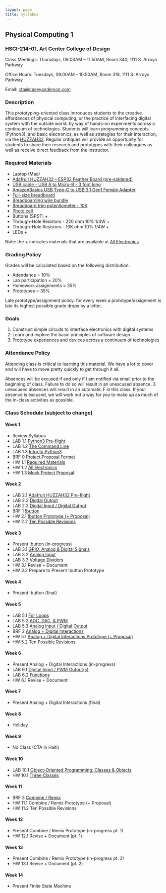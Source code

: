 ```yaml
---
layout: page
title: syllabus
---
```


## Physical Computing 1
### HSCI-214-01, Art Center College of Design
Class Meetings: Thursdays, 09:00AM – 11:50AM, Room 340, 1111 S. Arroyo Parkway

Office Hours: Tuesdays, 09:00AM - 10:50AM, Room 318, 1111 S. Arroyo Parkway

Email: cta@caseyanderson.com


### Description

This prototyping-oriented class introduces students to the creative affordances of physical computing, or the practice of interfacing digital system with the outside world, by way of hands-on experiments across a continuum of technologies. Students will learn programming concepts (Python3), and basic electronics, as well as strategies for their interaction, via the [HUZZAH32](https://www.adafruit.com/product/3405). Regular critiques will provide an opportunity for students to share their research and prototypes with their colleagues as well as receive direct feedback from the instructor.


### Required Materials

* Laptop (Mac)
* [Adafruit HUZZAH32 – ESP32 Feather Board (pre-soldered)](https://www.adafruit.com/product/3591)
* [USB cable - USB A to Micro-B - 3 foot long](https://www.adafruit.com/product/592)
* [AmazonBasics USB Type-C to USB 3.1 Gen1 Female Adapter](https://www.amazon.com/AmazonBasics-Type-C-Gen1-Female-Adapter/dp/B01GGKYYT0/ref=sr_1_3?ie=UTF8&qid=1547245406&sr=8-3&keywords=amazon+basics+usb+c+to+usb+3.1)
* [Full-size breadboard](https://www.adafruit.com/product/239)
* [Breadboarding wire bundle](https://www.adafruit.com/product/153)
* [Breadboard trim potentiometer - 10K](https://www.adafruit.com/product/356)
* [Photo cell](https://www.adafruit.com/product/161)
* Buttons (SPST) +
* Through-Hole Resistors - 220 ohm 10% 1/4W +
* Through-Hole Resistors - 10K ohm 10% 1/4W +
* LEDs +

Note: the + indicates materials that are available at [All Electronics](https://www.allelectronics.com/)


### Grading Policy

Grades will be calculated based on the following distribution:

* Attendance = 10%
* Lab participation = 20%
* Homework assignments = 35%
* Prototypes = 35%

Late prototype/assignment policy: for every week a prototype/assignment is late its highest possible grade drops by a letter.


### Goals

1. Construct simple circuits to interface electronics with digital systems
2. Learn and explore the basic principles of software design
3. Prototype experiences and devices across a continuum of technologies

### Attendance Policy

Attending class is critical to learning this material. We have a lot to cover and will have to move pretty quickly to get through it all.

Absences will be excused if and only if I am notified via email prior to the beginning of class. Failure to do so will result in an unexcused absence. 3 unexcused absences will result in an automatic F in this class. If your absence is excused, we will work out a way for you to make up as much of the in-class activities as possible.


### Class Schedule (subject to change)

#### Week 1

* Review Syllabus
* LAB 1.1 [Python3 Pre-flight]({{site.url}}2019/05/16/py3-preflight.html)
* LAB 1.2 [The Command Line]({{site.url}}2019/05/16/command-line.html)
* LAB 1.3 [Intro to Python3]({{site.url}}2019/05/16/intro-py3.html)
* BRF 0 [Project Proposal Format]({{site.url}}2019/05/16/proposals.html)
* HW 1.1 [Required Materials]({{site.url}}2019/05/16/required-materials.html)
* HW 1.2 [All Electronics]({{site.url}}2019/05/16/all-electronics.html)
* HW 1.3 [Mock Project Proposal]({{site.url}}2019/05/16/mock-proposal.html)


#### Week 2

* LAB 2.1 [Adafruit HUZZAH32 Pre-flight]({{site.url}}2019/05/23/huzzah32-preflight.html)
* LAB 2.2 [Digital Output]({{site.url}}2019/05/23/digital-output.html)
* LAB 2.3 [Digital Input / Digital Output]({{site.url}}2019/05/23/digitalIO.html)
* BRF 1 [!button]({{site.url}}2019/05/23/notbutton.html)
* HW 2.1 [!button Prototype (+ Proposal)]({{site.url}}2019/05/23/notbutton-prototype.html)
* HW 2.2 [Ten Possible Revisions]({{site.url}}2019/05/23/ten-revisions.html)


#### Week 3

* Present !button (in-progress)
* LAB 3.1 [GPIO, Analog & Digital Signals]({{site.url}}2019/05/30/analog-digital-signals.html)
* LAB 3.2 [Analog Input]({{site.url}}2019/05/30/analog-input.html)
* LAB 3.3 [Voltage Dividers]({{site.url}}2019/05/30/voltage-dividers.html)
* HW 3.1 Revise + Document
* HW 3.2 Prepare to Present !button Prototype

#### Week 4

* Present !button (final)


#### Week 5

* LAB 5.1 [For Loops]({{site.url}}2019/06/13/for-loop.html)
* LAB 5.2 [ADC, DAC, & PWM]({{site.url}}2019/06/13/adc-dac-pwm.html)
* LAB 5.3 [Analog Input / Digital Output]({{site.url}}2019/06/13/analog-input-digital-output.html)
* BRF 2 [Analog + Digital Interactions]({{site.url}}2019/06/13/analog+digital.html)
* HW 5.1 [Analog + Digital Interactions Prototype (+ Proposal)]({{site.url}}2019/06/13/analog+digital-prototype.html)
* HW 5.2 [Ten Possible Revisions]({{site.url}}2019/06/13/ten-revisions.html)


#### Week 6

* Present Analog + Digital Interactions (in-progress)
* LAB 6.1 [Digital Input / PWM Output(s)]({{site.url}}2019/06/20/digital-input-pwm-output.html)
* LAB 6.2 [Functions]({{site.url}}2019/06/20/functions.html)
* HW 6.1 Revise + Document


#### Week 7

* Present Analog + Digital Interactions (final)


#### Week 8

* Holiday


#### Week 9

* No Class (CTA in Haiti)


#### Week 10

* LAB 10.1 [Object-Oriented Programming: Classes & Objects]({{site.url}}2019/07/18/oop-classes-objects.html)
* HW 10.1 [Three Classes]({{site.url}}2019/07/18/three-classes.html)


#### Week 11

* BRF 3 [Combine / Remix]({{site.url}}2019/07/25/remix.html)
* HW 11.1 Combine / Remix Prototype (+ Proposal)
* HW 11.2 Ten Possible Revisions


#### Week 12

* Present Combine / Remix Prototype (in-progress pt. 1)
* HW 12.1 Revise + Document (pt. 1)


#### Week 13

* Present Combine / Remix Prototype (in-progress pt. 2)
* HW 13.1 Revise + Document (pt. 2)


#### Week 14

* Present Finite State Machine

